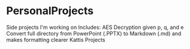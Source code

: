 # PersonalProjects
Side projects I'm working on
Includes:
    AES Decryption given p, q, and e
    Convert full directory from PowerPoint (.PPTX) to Markdown (.md) and makes formatting clearer
    Kattis Projects
